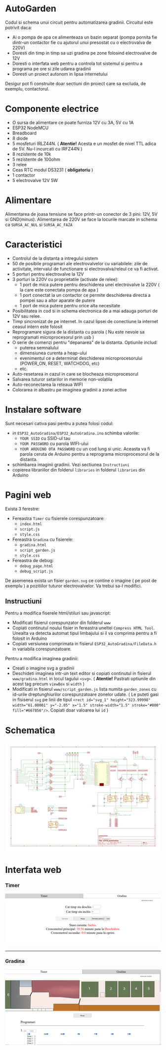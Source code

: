 # AutoGarden
Codul si schema unui circuit pentru automatizarea gradinii. 
Circuitul este potrivit daca:
 - Ai o pompa de apa ce alimenteaza un bazin separat (pompa pornita fie dintr-un contactor fie cu ajutorul unui presostat cu o electrovalva de 220V)
 - Doresti din timp in timp sa uzi gradina pe zone folosind electrovalve de 12V
 - Doresti o interfata web pentru a controla tot sistemul si pentru a programa pe ore si zile udarea gradinii
 - Doresti un proiect autonom in lipsa internetului

Desigur pot fi construite doar sectiuni din proiect care sa excluda, de exemplu, contactorul.

# Componente electrice
 - O sursa de alimentare ce poate furniza 12V cu 3A, 5V cu 1A
 - ESP32 NodeMCU
 - Breadboard
 - 8 diode
 - 5 mosfeturi IRLZ44N.  ( **Atentie!** Acesta e un mosfet de nivel TTL adica de 5V. Nu-l incurcati cu IRFZ44N )
 - 8 rezistente de 10k
 - 5 rezistente de 100ohm
 - 3 relee
 - Ceas RTC modul DS3231 ( **obligatoriu** )
 - 1 contactor
 - 5 electrovalve 12V 5W
 
 
# Alimentare
Alimentarea de joasa tensiune se face printr-un conector de 3 pini: 12V, 5V si GND(minus).
Alimentarea de 220V se face la locurile marcate in schema ca `SURSA_AC_NUL` si `SURSA_AC_FAZA`

# Caracteristici
 - Controlul de la distanta a intregului sistem
 - 50 de posibile programari ale electrovalvelor cu variabilele: zile de activitate, intervalul de functionare si electrovalva/releul ce va fi activat.
 - 5 porturi pentru electrovalve la 12V
 - 3 porturi la 220V cu proprietatile (activate de relee):
   - 1 port de mica putere pentru deschiderea unei electrovalve la 220V ( la care este conectata pompa de apa )
   - 1 port conectat la un contactor ce permite deschiderea directa a pompei sau a altor aparate de putere
   - 1 port de mica putere pentru orice alta necesitate
 - Posibilitatea in cod si in schema electronica de a mai adauga porturi de 12V sau relee.
 - Timp sincronizat de pe internet. In cazul lipsei de conectiune la internet ceasul intern este folosit
 - Reprogramare sigura de la distanta cu parola ( Nu este nevoie sa reprogramati microprocesorul prin usb )
 - O serie de comenzi pentru "depanarea" de la distanta. Optiunile includ:
   - puterea semnalului
   - dimensiunea curenta a heap-ului
   - evenimentul ce a determinat deschiderea microprocesorului (POWER_ON, RESET, WATCHDOG, etc)
   - etc.  
 - Auto-resetarea in cazul in care se blocheaza microprocesorul
 - Salvarea tuturor setarilor in memorie non-volatila
 - Auto-reconectarea la reteaua WIFI
 - Colorarea in albastru pe imaginea gradinii a zonei active

# Instalare software
Sunt necesari cativa pasi pentru a putea folosi codul:
 - in `ESP32_AutoGradina/ESP32_AutoGradina.ino` schimba valorile:
   - `YOUR SSID` cu SSID-ul tau
   - `YOUR PASSWORD` cu parola WIFI-ului
   - `YOUR ARDUINO OTA PASSWORD` cu un cod lung si unic. Aceasta va fi parola ceruta de Arduino pentru a reprograma microprocesorul de la distanta.  
 - schimbarea imaginii gradinii. Vezi sectiunea `Instructiuni`
 - copierea librariilor din folderul `libraries` in folderul `libraries` din Arduino

# Pagini web
Exista 3 ferestre:
 - Fereastra `Timer` cu fisierele corespunzatoare: 
   - `index.html`
   - `script.js`
   - `style.css`
 - Fereastra `Gradina` cu fisierele:
   - `gradina.html`
   - `script_garden.js`
   - `style.css`
 - Fereastra de debug:
   - `debug_page.html`
   - `debug_script.js`
 
De asemenea exista un fisier `garden.svg` ce contine o imagine ( pe post de exemplu ) a pozitiilor tuturor electrovalvelor. Va trebui sa-l modifici.

## Instructiuni
Pentru a modifica fiserele html/stiluri sau javascript:
 - Modificati fisierul corespunzator din folderul `www`
 - Copiati continutul noului fisier in fereastra uneltei `Compress HTML Tool`. Unealta va detecta automat tipul limbajului si il va comprima pentru a fi folosit in Arduino
 - Copiati versiunea comprimata in fisierul `ESP32_AutoGradina/FileData.h` in variabila corespunzatoare.

Pentru a modifica imaginea gradinii:
 - Creati o imagine svg a gradinii
 - Deschideti imaginea intr-un text editor si copiati continutul in fisierul `www/gradina.html` in locul tagului `<svg>`. ( **Atentie!** Pastrati optiunile din acest tag precum `viewBox` si `width` )
 - Modificati in fisierul `www/script_garden.js` lista numita `garden_zones` cu id-urile dreptunghiurilor corespunzatoare zonelor udate. ( Le puteti gasi in fisiserul `svg` pe linii de tipul `<rect id="svg_1" height="323.99998" width="61.00001" y="-2.05" x="1.5" stroke-width="1.5" stroke="#000" fill="#667856"/>`. Copiati doar valoarea lui `id` )

# Schematica
![alt text](Schematica/Autogradina.svg)

# Interfata web
### Timer
![alt text](Exemplu_PaginaTimer.png)

<hr>

### Gradina
![alt text](Exemplu_PaginaGradina.png)
